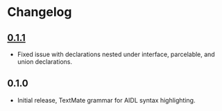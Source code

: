 # Changelog

## [0.1.1]

- Fixed issue with declarations nested under interface, parcelable, and union declarations.

## 0.1.0

- Initial release, TextMate grammar for AIDL syntax highlighting.

[0.1.1]: https://github.com/google/aidl-language/compare/0.1.0...0.1.1
